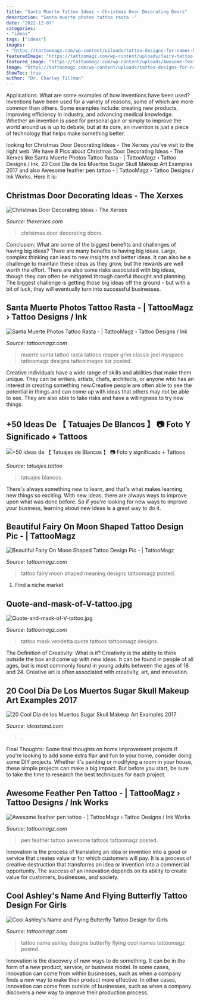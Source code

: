 ```yaml
---
title: "Santa Muerte Tattoo Ideas ~ Christmas Door Decorating Doors"
description: "Santa muerte photos tattoo rasta -"
date: "2022-12-07"
categories:
- "ideas"
tags: ["ideas"]
images:
- "https://tattoomagz.com/wp-content/uploads/tattoo-designs-for-names-best-tattoo-designs-for-effective-tattooing-name-tattoo-and-free-37643.jpg"
featuredImage: "https://tattoomagz.com/wp-content/uploads/fairy-tattoo-meaning-fairy-on-moon-tattoo-75207.jpg"
featured_image: "https://tattoomagz.com/wp-content/uploads/Awesome-feather-pen-tattoo-585x900.jpg"
image: "https://tattoomagz.com/wp-content/uploads/tattoo-designs-for-names-best-tattoo-designs-for-effective-tattooing-name-tattoo-and-free-37643.jpg"
ShowToc: true
author: "Dr. Charley Tillman"
---
```



Applications: What are some examples of how inventions have been used?
Inventions have been used for a variety of reasons, some of which are more common than others. Some examples include: creating new products, improving efficiency in industry, and advancing medical knowledge. Whether an invention is used for personal gain or simply to improve the world around us is up to debate, but at its core, an invention is just a piece of technology that helps make something better.

	

		
looking for Christmas Door Decorating Ideas - The Xerxes you've visit to the right web. We have 8 Pics about Christmas Door Decorating Ideas - The Xerxes like Santa Muerte Photos Tattoo Rasta - | TattooMagz › Tattoo Designs / Ink, 20 Cool Día de los Muertos Sugar Skull Makeup Art Examples 2017 and also Awesome feather pen tattoo - | TattooMagz › Tattoo Designs / Ink Works. Here it is:
		
    
## Christmas Door Decorating Ideas - The Xerxes

<img loading=lazy src="http://www.thexerxes.com/wp-content/uploads/2015/11/412.jpg" onerror="this.onerror=null;this.src='https://tse3.mm.bing.net/th?id=OIP.2_aGmihiA-FCRxlYqcuOswHaLH&amp;pid=15.1';" alt="Christmas Door Decorating Ideas - The Xerxes">

_Source: thexerxes.com_

>christmas door decorating doors. 

	

Conclusion: What are some of the biggest benefits and challenges of having big ideas?
There are many benefits to having big ideas. Large, complex thinking can lead to new insights and better ideas. It can also be a challenge to maintain these ideas as they grow, but the rewards are well worth the effort. There are also some risks associated with big ideas, though they can often be mitigated through careful thought and planning. The biggest challenge is getting those big ideas off the ground - but with a bit of luck, they will eventually turn into successful businesses.

    
## Santa Muerte Photos Tattoo Rasta - | TattooMagz › Tattoo Designs / Ink

<img loading=lazy src="https://tattoomagz.com/wp-content/uploads/santa-muerte-tattoos-santa-muerte-photos-from-joel-martinez-tattoo-rasta-on-myspace-32623.jpg" onerror="this.onerror=null;this.src='https://tse2.mm.bing.net/th?id=OIP.pxRRvcPV-77rHHVFdveLmwHaMb&amp;pid=15.1';" alt="Santa Muerte Photos Tattoo Rasta - | TattooMagz › Tattoo Designs / Ink">

_Source: tattoomagz.com_

>muerte santa tattoo rasta tattoos reaper grim classic joel myspace tattoomagz designs tattooimages biz posted. 

	

Creative individuals have a wide range of skills and abilities that make them unique. They can be writers, artists, chefs, architects, or anyone who has an interest in creating something new.Creative people are often able to see the potential in things and can come up with ideas that others may not be able to see. They are also able to take risks and have a willingness to try new things.

    
## +50 Ideas De 【 Tatuajes De Blancos 】 📷 Foto Y Significado + Tattoos

<img loading=lazy src="https://www.tatuajes.tattoo/wp-content/uploads/2017/01/tatuajes-blancos-5.jpg" onerror="this.onerror=null;this.src='https://tse3.mm.bing.net/th?id=OIP.tia1M4MvAAZmqxnKIdBR_gHaLH&amp;pid=15.1';" alt="+50 ideas de 【 Tatuajes de Blancos 】 📷 Foto y significado + Tattoos">

_Source: tatuajes.tattoo_

>tatuajes blancos. 

	

There's always something new to learn, and that's what makes learning new things so exciting. With new ideas, there are always ways to improve upon what was done before. So if you're looking for new ways to improve your business, learning about new ideas is a great way to do it.

    
## Beautiful Fairy On Moon Shaped Tattoo Design Pic - | TattooMagz

<img loading=lazy src="https://tattoomagz.com/wp-content/uploads/fairy-tattoo-meaning-fairy-on-moon-tattoo-75207.jpg" onerror="this.onerror=null;this.src='https://tse2.mm.bing.net/th?id=OIP.KZ0D0GqB2ug3NmGP4zP8WAHaHn&amp;pid=15.1';" alt="Beautiful Fairy On Moon Shaped Tattoo Design Pic - | TattooMagz">

_Source: tattoomagz.com_

>tattoo fairy moon shaped meaning designs tattoomagz posted. 

	

1. Find a niche market 

    
## Quote-and-mask-of-V-tattoo.jpg

<img loading=lazy src="http://tattoomagz.com/wp-content/uploads/Quote-and-mask-of-V-tattoo.jpg" onerror="this.onerror=null;this.src='https://tse3.mm.bing.net/th?id=OIP.9k9QaHjMNXChlQNLqNaCHAHaMl&amp;pid=15.1';" alt="Quote-and-mask-of-V-tattoo.jpg">

_Source: tattoomagz.com_

>tattoo mask vendetta quote tattoos tattoomagz designs. 

	

The Definition of Creativity: What is it?
Creativity is the ability to think outside the box and come up with new ideas. It can be found in people of all ages, but is most commonly found in young adults between the ages of 18 and 24. Creative art is often associated with creativity, art, and innovation.

    
## 20 Cool Día De Los Muertos Sugar Skull Makeup Art Examples 2017

<img loading=lazy src="https://ideastand.com/wp-content/uploads/2014/05/dia-de-los-muertos/7-sugar-skull-makeup.jpg" onerror="this.onerror=null;this.src='https://tse1.mm.bing.net/th?id=OIP.KgmyJpBLJddQZQCHtlpZhgHaKG&amp;pid=15.1';" alt="20 Cool Día de los Muertos Sugar Skull Makeup Art Examples 2017">

_Source: ideastand.com_

>. 

	

Final Thoughts: Some final thoughts on home improvement projects
If you're looking to add some extra flair and fun to your home, consider doing some DIY projects. Whether it's painting or modifying a room in your house, these simple projects can make a big impact. But before you start, be sure to take the time to research the best techniques for each project.

    
## Awesome Feather Pen Tattoo - | TattooMagz › Tattoo Designs / Ink Works

<img loading=lazy src="https://tattoomagz.com/wp-content/uploads/Awesome-feather-pen-tattoo-585x900.jpg" onerror="this.onerror=null;this.src='https://tse1.mm.bing.net/th?id=OIP.PHzTHCEPvYdS0XWkd7UopgHaLZ&amp;pid=15.1';" alt="Awesome feather pen tattoo - | TattooMagz › Tattoo Designs / Ink Works">

_Source: tattoomagz.com_

>pen feather tattoo awesome tattoos tattoomagz posted. 

	

Innovation is the process of translating an idea or invention into a good or service that creates value or for which customers will pay. It is a process of creative destruction that transforms an idea or invention into a commercial opportunity. The success of an innovation depends on its ability to create value for customers, businesses, and society.

    
## Cool Ashley&#039;s Name And Flying Butterfly Tattoo Design For Girls

<img loading=lazy src="https://tattoomagz.com/wp-content/uploads/tattoo-designs-for-names-best-tattoo-designs-for-effective-tattooing-name-tattoo-and-free-37643.jpg" onerror="this.onerror=null;this.src='https://tse2.mm.bing.net/th?id=OIP.PbA8QGV83f6ObeCbU937lQHaMX&amp;pid=15.1';" alt="Cool Ashley&#039;s Name and Flying Butterfly Tattoo Design for Girls">

_Source: tattoomagz.com_

>tattoo name ashley designs butterfly flying cool names tattoomagz posted. 

	

Innovation is the discovery of new ways to do something. It can be in the form of a new product, service, or business model. In some cases, innovation can come from within businesses, such as when a company finds a new way to make their product more effective. In other cases, innovation can come from outside of businesses, such as when a company discovers a new way to improve their production process.

